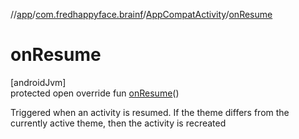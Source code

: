 //[app](../../../index.md)/[com.fredhappyface.brainf](../index.md)/[AppCompatActivity](index.md)/[onResume](on-resume.md)

# onResume

[androidJvm]\
protected open override fun [onResume](on-resume.md)()

Triggered when an activity is resumed. If the theme differs from the currently active theme, then the activity is recreated
